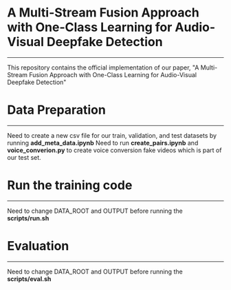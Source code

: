 # A Multi-Stream Fusion Approach with One-Class Learning for Audio-Visual Deepfake Detection
---
This repository contains the official implementation of our paper, "A Multi-Stream Fusion Approach with One-Class Learning for Audio-Visual Deepfake Detection"

# Data Preparation
---
Need to create a new csv file for our train, validation, and test datasets by running **add_meta_data.ipynb**
Need to run **create_pairs.ipynb** and **voice_converion.py** to create voice conversion fake videos which is part of our test set.

# Run the training code 
---
Need to change DATA_ROOT and OUTPUT before running the **scripts/run.sh**

# Evaluation 
--- 
Need to change DATA_ROOT and OUTPUT before running the **scripts/eval.sh**
